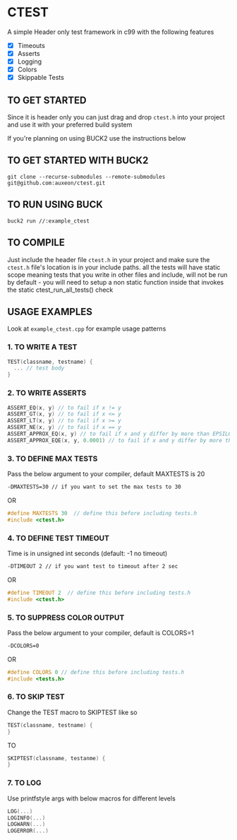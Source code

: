 # CTEST

A simple Header only test framework in c99 with the following features

- [x] Timeouts
- [x] Asserts
- [x] Logging
- [x] Colors 
- [x] Skippable Tests

## TO GET STARTED
Since it is header only you can just drag and drop ```ctest.h``` into your project and use it with your preferred build system

If you're planning on using BUCK2 use the instructions below

## TO GET STARTED WITH BUCK2
```git clone --recurse-submodules --remote-submodules git@github.com:auxeon/ctest.git```

## TO RUN USING BUCK
```buck2 run //:example_ctest```

## TO COMPILE
Just include the header file ```ctest.h``` in your project and make sure the ```ctest.h``` file's location is in your include paths. all the tests will have static scope meaning tests that you write in other files and include, will not be
run by default - you will need to setup a non static function inside that invokes the static ctest_run_all_tests()
check


## USAGE EXAMPLES
Look at ```example_ctest.cpp``` for example usage patterns

### 1. TO WRITE A TEST
```cpp
TEST(classname, testname) {
  ... // test body
}
```
### 2. TO WRITE ASSERTS
```cpp
ASSERT_EQ(x, y) // to fail if x != y
ASSERT_GT(x, y) // to fail if x <= y
ASSERT_LT(x, y) // to fail if x >= y
ASSERT_NE(x, y) // to fail if x == y
ASSERT_APPROX_EQ(x, y) // to fail if x and y differ by more than EPSILON
ASSERT_APPROX_EQE(x, y, 0.0001) // to fail if x and y differ by more than EPSILON
```
### 3. TO DEFINE MAX TESTS
Pass the below argument to your compiler, default MAXTESTS is 20
```bash
-DMAXTESTS=30 // if you want to set the max tests to 30
```
OR
```cpp
#define MAXTESTS 30  // define this before including tests.h
#include <ctest.h>
```
### 4. TO DEFINE TEST TIMEOUT 
Time is in unsigned int seconds (default: -1 no timeout)
```bash
-DTIMEOUT 2 // if you want test to timeout after 2 sec
```
OR
```cpp
#define TIMEOUT 2  // define this before including tests.h
#include <ctest.h>
```
### 5. TO SUPPRESS COLOR OUTPUT
Pass the below argument to your compiler, default is COLORS=1
```bash
-DCOLORS=0
```
OR
```cpp
#define COLORS 0 // define this before including tests.h
#include <tests.h>
```
### 6. TO SKIP TEST
Change the TEST macro to SKIPTEST like so
```cpp
TEST(classname, testname) {
}
```
TO
```cpp
SKIPTEST(classname, testanme) {
}
```

### 7. TO LOG
Use printfstyle args with below macros for different levels
```Cpp
LOG(...)
LOGINFO(...)
LOGWARN(...)
LOGERROR(...)
```

